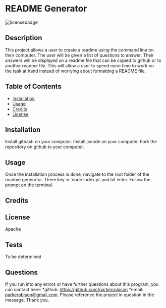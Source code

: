 # README Generator

  ![licensebadge](https://img.shields.io/badge/license-Apache-blue)

  ## Description 
  
  This project allows a user to create a readme using the command line on their computer. The user will be given a list of questions to answer. Their answers will be displayed on a readme file that can be copied to github or to another readme file. This will allow a user to spend more time to work on the task at hand instead of worrying about formatting a README file.
  
  
  ## Table of Contents
  
  * [Installation](#installation)
  * [Usage](#usage)
  * [Credits](#credits)
  * [License](#license)
  

  ## Installation
  
  Install gitbash on your computer. Install jsnode on your computer. Fork the repository on github to your computer.
  
  ## Usage 

  Once the installation process is done, navigate to the root folder of the readme generator. There key in 'node index.js' and hit enter. Follow the prompt on the terminal.
  
  ## Credits
  
  
   
  ## License

  Apache
  
  
  
  
  ## Tests

  To be determined
  

  ## Questions

  If you run into any errors or have further questions about this program, you can contact here: 
  *github: https://github.com/parkerrobison 
  *email: parkerobison@gmail.com.
  Please reference the project in question in the message. Thank you.


